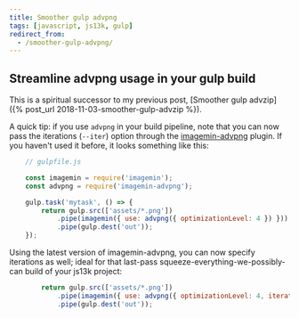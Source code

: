 ```yaml
---
title: Smoother gulp advpng
tags: [javascript, js13k, gulp]
redirect_from:
  - /smoother-gulp-advpng/
---
```


## Streamline advpng usage in your gulp build

This is a spiritual successor to my previous post, [Smoother gulp advzip]({% post_url 2018-11-03-smoother-gulp-advzip %}).

A quick tip: if you use `advpng` in your build pipeline, note that you can now pass the iterations (`--iter`) option
through the [imagemin-advpng](https://github.com/imagemin/imagemin-advpng) plugin. If you haven't used it before, it
looks something like this:

```javascript
    // gulpfile.js

    const imagemin = require('imagemin');
    const advpng = require('imagemin-advpng');

    gulp.task('mytask', () => {
        return gulp.src(['assets/*.png'])
            .pipe(imagemin({ use: advpng({ optimizationLevel: 4 }) }))
            .pipe(gulp.dest('out'));
    });
```

Using the latest version of imagemin-advpng, you can now specify iterations as well; ideal for that last-pass
squeeze-everything-we-possibly-can build of your js13k project:

```javascript
        return gulp.src(['assets/*.png'])
            .pipe(imagemin({ use: advpng({ optimizationLevel: 4, iterations: 5000 }) }))
            .pipe(gulp.dest('out'));
```


